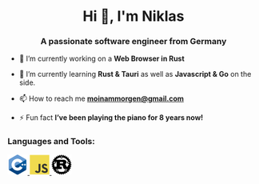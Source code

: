 <h1 align="center">Hi 👋, I'm Niklas</h1>
<h3 align="center">A passionate software engineer from Germany</h3>

- 🔭 I’m currently working on a **Web Browser in Rust**

- 🌱 I’m currently learning **Rust & Tauri** as well as **Javascript & Go** on the side.

- 📫 How to reach me **moinammorgen@gmail.com**

- ⚡ Fun fact **I’ve been playing the piano for 8 years now!**

<h3 align="left">Languages and Tools:</h3>
<p align="left"> <a href="https://www.w3schools.com/cpp/" target="_blank" rel="noreferrer"> <img src="https://raw.githubusercontent.com/devicons/devicon/master/icons/cplusplus/cplusplus-original.svg" alt="cplusplus" width="40" height="40"/> </a> <a href="https://developer.mozilla.org/en-US/docs/Web/JavaScript" target="_blank" rel="noreferrer"> <img src="https://raw.githubusercontent.com/devicons/devicon/master/icons/javascript/javascript-original.svg" alt="javascript" width="40" height="40"/> </a> <a href="https://www.rust-lang.org" target="_blank" rel="noreferrer"> <img src="https://raw.githubusercontent.com/devicons/devicon/master/icons/rust/rust-plain.svg" alt="rust" width="40" height="40"/> </a> </p>


